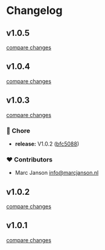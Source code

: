 # Changelog


## v1.0.5

[compare changes](https://github.com/the-missing-pink/nuxt3-svg-icons/compare/v1.0.4...v1.0.5)

## v1.0.4

[compare changes](https://github.com/the-missing-pink/nuxt3-svg-icons/compare/v1.0.3...v1.0.4)

## v1.0.3

[compare changes](https://github.com/the-missing-pink/nuxt3-svg-icons/compare/v1.0.1...v1.0.3)


### 🏡 Chore

  - **release:** V1.0.2 ([bfc5088](https://github.com/the-missing-pink/nuxt3-svg-icons/commit/bfc5088))

### ❤️  Contributors

- Marc Janson <info@marcjanson.nl>

## v1.0.2

[compare changes](https://github.com/the-missing-pink/nuxt3-svg-icons/compare/v1.0.1...v1.0.2)

## v1.0.1

[compare changes](https://github.com/the-missing-pink/nuxt3-svg-icons/compare/1.0.0...v1.0.1)

